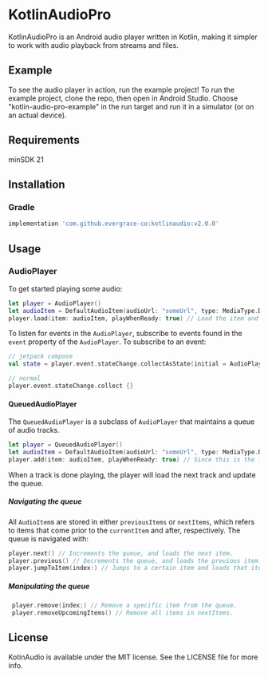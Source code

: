 # KotlinAudioPro

KotlinAudioPro is an Android audio player written in Kotlin, making it simpler to work with audio playback from streams and files.

## Example

To see the audio player in action, run the example project!
To run the example project, clone the repo, then open in Android Studio.
Choose "kotlin-audio-pro-example" in the run target and run it in a simulator
(or on an actual device).

## Requirements

minSDK 21

## Installation

### Gradle

```gradle
implementation 'com.github.evergrace-co:kotlinaudio:v2.0.0'
```

## Usage

### AudioPlayer

To get started playing some audio:

```swift
let player = AudioPlayer()
let audioItem = DefaultAudioItem(audioUrl: "someUrl", type: MediaType.DEFAULT)
player.load(item: audioItem, playWhenReady: true) // Load the item and start playing when the player is ready.
```

To listen for events in the `AudioPlayer`, subscribe to events found in the `event` property of the `AudioPlayer`.
To subscribe to an event:

```kotlin
// jetpack compose
val state = player.event.stateChange.collectAsState(initial = AudioPlayerState.IDLE)

// normal
player.event.stateChange.collect {}
```

#### QueuedAudioPlayer

The `QueuedAudioPlayer` is a subclass of `AudioPlayer` that maintains a queue of audio tracks.

```swift
let player = QueuedAudioPlayer()
let audioItem = DefaultAudioItem(audioUrl: "someUrl", type: MediaType.DEFAULT)
player.add(item: audioItem, playWhenReady: true) // Since this is the first item, we can supply playWhenReady: true to immedietaly start playing when the item is loaded.
```

When a track is done playing, the player will load the next track and update the queue.

##### Navigating the queue

All `AudioItem`s are stored in either `previousItems` or `nextItems`, which refers to items that come prior to the `currentItem` and after, respectively. The queue is navigated with:

```swift
player.next() // Increments the queue, and loads the next item.
player.previous() // Decrements the queue, and loads the previous item.
player.jumpToItem(index:) // Jumps to a certain item and loads that item.
```

##### Manipulating the queue

```swift
 player.remove(index:) // Remove a specific item from the queue.
 player.removeUpcomingItems() // Remove all items in nextItems.
```

## License

KotinAudio is available under the MIT license. See the LICENSE file for more info.

